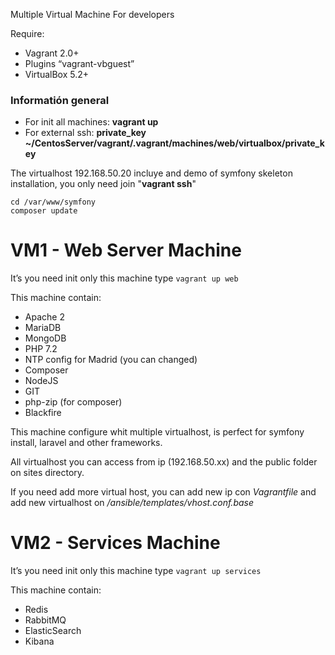 Multiple Virtual Machine For developers

Require:
- Vagrant 2.0+
- Plugins “vagrant-vbguest”
- VirtualBox 5.2+

### Informatión general
- For init all machines: **vagrant up**
- For external ssh: **private\_key**
**\~/CentosServer/vagrant/.vagrant/machines/web/virtualbox/private\_key**

The virtualhost 192.168.50.20 incluye and demo of symfony skeleton installation, you only need join "**vagrant ssh**"   

    cd /var/www/symfony 
    composer update


# VM1 - Web Server Machine

It’s you need init only this machine type `vagrant up web` 

This machine contain:
- Apache 2
- MariaDB
- MongoDB
- PHP 7.2
- NTP config for Madrid (you can changed)
- Composer
- NodeJS
- GIT
- php-zip (for composer)
- Blackfire

This machine configure whit multiple virtualhost, is perfect for symfony install, laravel and other frameworks.

All virtualhost you can access from ip (192.168.50.xx) and the public folder on sites directory.

If you need add more virtual host, you can add new ip con _Vagrantfile_ and add new virtualhost on _/ansible/templates/vhost.conf.base_

# VM2 - Services Machine

It’s you need init only this machine type `vagrant up services` 

This machine contain:
- Redis
- RabbitMQ
- ElasticSearch
- Kibana
